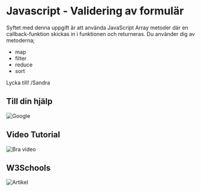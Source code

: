 # Javascript - Validering av formulär

Syftet med denna uppgift är att använda JavaScript Array metoder där en callback-funktion skickas in i funktionen och returneras. Du använder dig av metoderna;

* map
* filter
* reduce
* sort

Lycka till!
/Sandra

## Till din hjälp
 
![Google](http://google.com)

## Video Tutorial

![Bra video](https://www.youtube.com/watch?v=rRgD1yVwIvE)

## W3Schools

![Artikel](https://medium.com/poka-techblog/simplify-your-javascript-use-map-reduce-and-filter-bd02c593cc2d)
